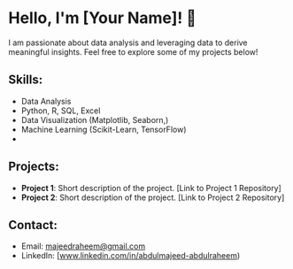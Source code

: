 # Hello, I'm [Your Name]! 👋

I am passionate about data analysis and leveraging data to derive meaningful insights. Feel free to explore some of my projects below!

## Skills:
- Data Analysis
- Python, R, SQL, Excel
- Data Visualization (Matplotlib, Seaborn,)
- Machine Learning (Scikit-Learn, TensorFlow)
- 

## Projects:
- **Project 1**: Short description of the project. [Link to Project 1 Repository]
- **Project 2**: Short description of the project. [Link to Project 2 Repository]

## Contact:
- Email: majeedraheem@gmail.com
- LinkedIn: [www.linkedin.com/in/abdulmajeed-abdulraheem)
